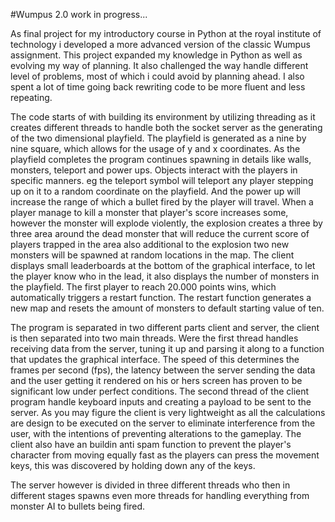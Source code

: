 #Wumpus 2.0
work in progress...

As final project for my introductory course in Python at the royal institute of technology i developed a more advanced version of the classic Wumpus assignment. This project expanded my knowledge in Python as well as evolving my way of planning. It also challenged the way handle different level of problems, most of which i could avoid by planning ahead. I also spent a lot of time going back rewriting code to be more fluent and less repeating. 

The code starts of with building its environment by utilizing threading as it creates different threads to handle both the socket server as the generating of the two dimensional playfield. The playfield is generated as a nine by nine square, which allows for the usage of y and x coordinates. As the playfield completes the program continues spawning in details like walls, monsters, teleport and power ups. Objects interact with the players in specific manners. eg the teleport symbol will teleport any player stepping up on it to a random coordinate on the playfield. And the power up will increase the range of which a bullet fired by the player will travel. When a player manage to kill a monster that player's score increases some, however the monster will explode violently, the explosion creates a three by three area around the dead monster that will reduce the current score of players trapped in the area also additional to the explosion two new monsters will be spawned at random locations in the map. The client displays small leaderboards at the bottom of the graphical interface, to let the player know who in the lead, it also displays the number of monsters in the playfield. The first player to reach 20.000 points wins, which automatically triggers a restart function. The restart function generates a new map and resets the amount of monsters to default starting value of ten.

The program is separated in two different parts client and server, the client is then separated into two main threads. Were the first thread handles receiving data from the server, tuning it up and parsing it along to a function that updates the graphical interface. The speed of this determines the frames per second (fps), the latency between the server sending the data and the user getting it rendered on his or hers screen has proven to be significant low under perfect conditions. The second thread of the client program handle keyboard inputs and creating a payload to be sent to the server. As you may figure the client is very lightweight as all the calculations are design to be executed on the server to eliminate interference from the user, with the intentions of preventing alterations to the gameplay. The client also have an buildin anti spam function to prevent the player's character from moving equally fast as the players can press the movement keys, this was discovered by holding down any of the keys.

The server however is divided in three different threads who then in different stages spawns even more threads for handling everything from monster AI to bullets being fired.

